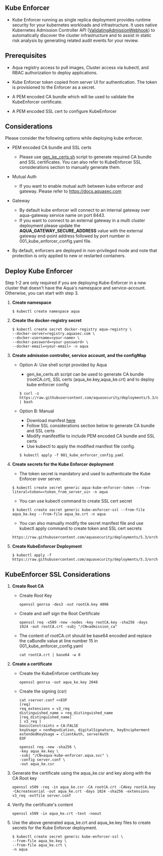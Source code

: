 ## Kube Enforcer

- Kube Enforcer running as single replica deployment provides runtime security for your kubernetes workloads and infrastructure. It uses native Kubernetes Admission Controller API ([ValidatingAdmissionWebhook](https://kubernetes.io/docs/reference/access-authn-authz/admission-controllers/)) to automatically discover the cluster infrastructure and to assist in static risk analysis by generating related audit events for your review.

## Prerequisites

- Aqua registry access to pull images, Cluster access via kubectl, and RBAC authorization to deploy applications.

- Kube Enforcer token copied from server UI for authentication. The token is provisioned to the Enforcer as a secret.

- A PEM encoded CA bundle which will be used to validate the KubeEnforcer certificate.

- A PEM encoded SSL cert to configure KubeEnforcer

## Considerations

Please consider the following options while deploying kube enforcer.

- PEM encoded CA bundle and SSL certs
  - Please use [gen_ke_certs.sh](https://github.com/aquasecurity/deployments/tree/5.3/orchestrators/kubernetes/manifests/aqua_csp_009_enforcer/kube_enforcer/gen_ke_certs.sh) script to generate required CA bundle and SSL certificates. You can also refer to KubeEnforcer SSL considerations section to manually generate them.

- Mutual Auth
  - If you want to enable mutual auth between kube enforcer and gateway. Please refer to https://docs.aquasec.com

- Gateway
  - By default kube enforcer will connect to an internal gateway over aqua-gateway service name on port 8443.
  - If you want to connect to an external gateway in a multi cluster deployment please update the **AQUA_GATEWAY_SECURE_ADDRESS** value with the external gateway end-point address followed by port number in 001_kube_enforcer_config.yaml file.

- By default, enforcers are deployed in non-privileged mode and note that protection is only applied to new or restarted containers.


## Deploy Kube Enforcer

Step 1-2 are only required if you are deploying Kube-Enforcer in a new cluster that doesn't have the Aqua's namespace and service-account. Otherwise, you can start with step 3.

1. **Create namespace**

   ```SHELL
   $ kubectl create namespace aqua
   ```

2. **Create the docker-registry secret**

   ```shell
   $ kubectl create secret docker-registry aqua-registry \
   --docker-server=registry.aquasec.com \
   --docker-username=<your-name> \
   --docker-password=<your-password> \
   --docker-email=<your-email> -n aqua
   ```

3. **Create admission controller, service account, and the configMap**
   - Option A: Use shell script provided by Aqua
        - gen_ke_certs.sh script can be used to generate CA bundle (rootCA.crt), SSL certs (aqua_ke.key,aqua_ke.crt) and to deploy kube enforcer config
        
        ```shell
        $ curl -s https://raw.githubusercontent.com/aquasecurity/deployments/5.3/orchestrators/kubernetes/manifests/aqua_csp_009_enforcer/kube_enforcer/gen_ke_certs.sh | bash
        ```
   - Option B: Manual
        - Download manifest [here](https://raw.githubusercontent.com/aquasecurity/deployments/5.3/orchestrators/kubernetes/manifests/aqua_csp_009_enforcer/kube_enforcer/001_kube_enforcer_config.yaml)
        - Follow SSL considerations section below to generate CA bundle and SSL certs
        - Modify manifestfile to include PEM encoded CA bundle and SSL certs
        - Use kubectl to apply the modified manifest file config.
        
        ```shell
        $ kubectl apply -f 001_kube_enforcer_config.yaml
        ```

4.  **Create secrets for the Kube Enforcer deployment** 

    * The token secret is mandatory and used to authenticate the Kube Enforcer over server.

    ```shell
    $ kubectl create secret generic aqua-kube-enforcer-token --from-literal=token=<token_from_server_ui> -n aqua
    ```
    * You can use kubectl command to create SSL cert secret
    
    ```shell
    $ kubectl create secret generic kube-enforcer-ssl --from-file aqua_ke.key --from-file aqua_ke.crt -n aqua
    ```

    * You can also manually modify the secret manifest file and use kubectl apply command to create token and SSL cert secrets

    ```shell
    https://raw.githubusercontent.com/aquasecurity/deployments/5.3/orchestrators/kubernetes/manifests/aqua_csp_009_enforcer/kube_enforcer/002_kube_enforcer_secrets.yaml
    ```

5. **Create KubeEnforcer Deployment**

   ```shell
   $ kubectl apply -f https://raw.githubusercontent.com/aquasecurity/deployments/5.3/orchestrators/kubernetes/manifests/aqua_csp_009_enforcer/kube_enforcer/003_kube_enforcer_deploy.yaml
   ```

## KubeEnforcer SSL Considerations

1. **Create Root CA**

   * Create Root Key

     ```shell
     openssl genrsa -des3 -out rootCA.key 4096
     ```

   * Create and self sign the Root Certificate

     ```shell
     openssl req -x509 -new -nodes -key rootCA.key -sha256 -days 1024 -out rootCA.crt -subj "/CN=admission_ca"
     ```

   * The content of rootCA.crt should be base64 encoded and replace the caBundle value at line number 15 in 001_kube_enforcer_config.yaml

     ```shell
     cat rootCA.crt | base64 -w 0
     ```

     

2. **Create a certificate**

   * Create the KubeEnforcer certificate key

     ```shell
     openssl genrsa -out aqua_ke.key 2048
     ```

   * Create the signing (csr)

     ```shell
     cat >server.conf <<EOF
     [req]
     req_extensions = v3_req
     distinguished_name = req_distinguished_name
     [req_distinguished_name]
     [ v3_req ]
     basicConstraints = CA:FALSE
     keyUsage = nonRepudiation, digitalSignature, keyEncipherment
     extendedKeyUsage = clientAuth, serverAuth
     EOF
     ```

     ```shell
     openssl req -new -sha256 \
     -key aqua_ke.key \
     -subj "/CN=aqua-kube-enforcer.aqua.svc" \
     -config server.conf \
     -out aqua_ke.csr
     ```

     

3. Generate the certificate using the aqua_ke.csr and key along with the CA Root key

   ```shell
   openssl x509 -req -in aqua_ke.csr -CA rootCA.crt -CAkey rootCA.key -CAcreateserial -out aqua_ke.crt -days 1024 -sha256 -extensions v3_req -extfile server.conf 
   ```

   

4. Verify the certificate's content

   ```shell
   openssl x509 -in aqua_ke.crt -text -noout
   ```

5. Use the above generated aqua_ke.crt and aqua_ke.key files to create secrets for the Kube Enforcer deployment.

   ```shell
   $ kubectl create secret generic kube-enforcer-ssl \
   --from-file aqua_ke.key \
   --from-file aqua_ke.crt \
   -n aqua
   ```
